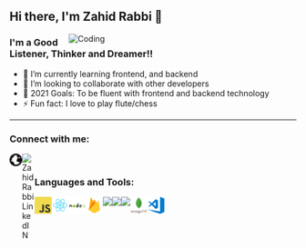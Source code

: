 ## Hi there, I'm Zahid Rabbi 👋

<p><a target="_blank" rel="noopener noreferrer" href="https://camo.githubusercontent.com/8e7bf23d682f0db4fddd88549ef958c222b2a8e007ddac99ca8250450cba1ce7/68747470733a2f2f692e6962622e636f2f6351474d4759572f556e7469746c65642d64657369676e2d312e676966"><img align="right" alt="Coding" width="400" src="https://camo.githubusercontent.com/8e7bf23d682f0db4fddd88549ef958c222b2a8e007ddac99ca8250450cba1ce7/68747470733a2f2f692e6962622e636f2f6351474d4759572f556e7469746c65642d64657369676e2d312e676966" data-canonical-src="https://i.ibb.co/cQGMGYW/Untitled-design-1.gif" style="max-width:100%;"></a></p>

### I'm a Good Listener, Thinker and Dreamer!!

- 🌱 I’m currently learning frontend, and backend
- 👯 I’m looking to collaborate with other developers
- 🥅 2021 Goals: To be fluent with frontend and backend technology
- ⚡ Fun fact: I love to play flute/chess

---



### Connect with me:

<!-- [<img align="left" alt="codeSTACKr.com" width="22px" src="https://raw.githubusercontent.com/iconic/open-iconic/master/svg/globe.svg" />][https://portfolio-b8ffb.web.app] -->

<a href="https://portfolio-b8ffb.web.app">
  <img align="left" alt="Portfolio" width="22px" src="https://raw.githubusercontent.com/iconic/open-iconic/master/svg/globe.svg" />
</a>
<a href="https://www.linkedin.com/in/zahidrabbi">
  <img align="left" alt="Zahid Rabbi LinkedIN" width="22px" src="https://raw.githubusercontent.com/peterthehan/peterthehan/master/assets/linkedin.svg" />
</a>

<br />

### Languages and Tools:

<div style="display:flex">
    <code><img height="30" src="https://raw.githubusercontent.com/github/explore/80688e429a7d4ef2fca1e82350fe8e3517d3494d/topics/javascript/javascript.png"></code>
<code><img height="30" src="https://raw.githubusercontent.com/github/explore/80688e429a7d4ef2fca1e82350fe8e3517d3494d/topics/react/react.png"></code>
<code><img height="30" src="https://raw.githubusercontent.com/devicons/devicon/master/icons/nodejs/nodejs-original-wordmark.svg"></code>
<code><img height="30" src="https://raw.githubusercontent.com/github/explore/80688e429a7d4ef2fca1e82350fe8e3517d3494d/topics/firebase/firebase.png"></code>
<code><img height="30" src="https://camo.githubusercontent.com/70ea199263787f23ad0f1feaf0c265d3baeb4286dd7089aa56ece4f73ee99f94/68747470733a2f2f63646e2e776f726c64766563746f726c6f676f2e636f6d2f6c6f676f732f626f6f7473747261702d352d312e737667"></code>
<code><img height="30" src="https://camo.githubusercontent.com/5faec3a5185eef0ff731f03d89997615d66bcd92e39b8856afb64671ef51e87e/68747470733a2f2f7777772e6672656569636f6e73706e672e636f6d2f75706c6f6164732f68746d6c352d69636f6e2d312e706e67"></code>
<code><img height="30" src="https://camo.githubusercontent.com/50b89961b0de31e000160fcc0169799332426979bf616f7e28e4c1c75d578635/68747470733a2f2f7777772e66726565706e676c6f676f732e636f6d2f75706c6f6164732f68746d6c352d6c6f676f2d706e672f68746d6c352d6c6f676f2d6f70656e636f64652d6373732d382e706e67"></code>
<code><img height="30" src="https://raw.githubusercontent.com/devicons/devicon/master/icons/mongodb/mongodb-original-wordmark.svg"></code>
<code><img height="30" src="https://raw.githubusercontent.com/github/explore/80688e429a7d4ef2fca1e82350fe8e3517d3494d/topics/visual-studio-code/visual-studio-code.png"></code>
</div>

<br />
<br />
